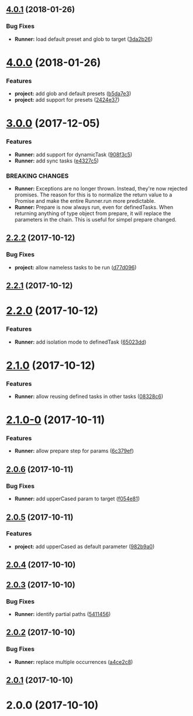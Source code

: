<a name="4.0.1"></a>
## [4.0.1](https://github.com/SpoonX/boards-cli/compare/v4.0.0...v4.0.1) (2018-01-26)


### Bug Fixes

* **Runner:** load default preset and glob to target ([3da2b26](https://github.com/SpoonX/boards-cli/commit/3da2b26))



<a name="4.0.0"></a>
# [4.0.0](https://github.com/SpoonX/boards-cli/compare/v3.0.0...v4.0.0) (2018-01-26)


### Features

* **project:** add glob and default presets ([b5da7e3](https://github.com/SpoonX/boards-cli/commit/b5da7e3))
* **project:** add support for presets ([2424e37](https://github.com/SpoonX/boards-cli/commit/2424e37))



<a name="3.0.0"></a>
# [3.0.0](https://github.com/SpoonX/boards-cli/compare/v2.2.2...v3.0.0) (2017-12-05)


### Features

* **Runner:** add support for dynamicTask ([908f3c5](https://github.com/SpoonX/boards-cli/commit/908f3c5))
* **Runner:** add sync tasks ([e4327c5](https://github.com/SpoonX/boards-cli/commit/e4327c5))


### BREAKING CHANGES

* **Runner:** Exceptions are no longer thrown. Instead, they're now
rejected promises. The reason for this is to normalize the return value
to a Promise and make the entire Runner.run more predictable.
* **Runner:** Prepare is now always run, even for definedTasks. When
returning anything of type object from prepare, it will replace the
parameters in the chain. This is useful for simpel prepare changed.



<a name="2.2.2"></a>
## [2.2.2](https://github.com/SpoonX/boards-cli/compare/v2.2.1...v2.2.2) (2017-10-12)


### Bug Fixes

* **project:** allow nameless tasks to be run ([d77d096](https://github.com/SpoonX/boards-cli/commit/d77d096))



<a name="2.2.1"></a>
## [2.2.1](https://github.com/SpoonX/boards-cli/compare/v2.2.0...v2.2.1) (2017-10-12)



<a name="2.2.0"></a>
# [2.2.0](https://github.com/RWOverdijk/boards-cli/compare/v2.1.0...v2.2.0) (2017-10-12)


### Features

* **Runner:** add isolation mode to definedTask ([65023dd](https://github.com/RWOverdijk/boards-cli/commit/65023dd))



<a name="2.1.0"></a>
# [2.1.0](https://github.com/RWOverdijk/boards-cli/compare/v2.1.0-0...v2.1.0) (2017-10-12)


### Features

* **Runner:** allow reusing defined tasks in other tasks ([08328c6](https://github.com/RWOverdijk/boards-cli/commit/08328c6))



<a name="2.1.0-0"></a>
# [2.1.0-0](https://github.com/RWOverdijk/boards-cli/compare/v2.0.6...v2.1.0-0) (2017-10-11)


### Features

* **Runner:** allow prepare step for params ([6c379ef](https://github.com/RWOverdijk/boards-cli/commit/6c379ef))



<a name="2.0.6"></a>
## [2.0.6](https://github.com/RWOverdijk/boards-cli/compare/v2.0.5...v2.0.6) (2017-10-11)


### Bug Fixes

* **Runner:** add upperCased param to target ([f054e81](https://github.com/RWOverdijk/boards-cli/commit/f054e81))



<a name="2.0.5"></a>
## [2.0.5](https://github.com/RWOverdijk/boards-cli/compare/v2.0.4...v2.0.5) (2017-10-11)


### Features

* **project:** add upperCased as default parameter ([982b9a0](https://github.com/RWOverdijk/boards-cli/commit/982b9a0))



<a name="2.0.4"></a>
## [2.0.4](https://github.com/RWOverdijk/boards-cli/compare/v2.0.3...v2.0.4) (2017-10-10)



<a name="2.0.3"></a>
## [2.0.3](https://github.com/RWOverdijk/boards-cli/compare/v2.0.2...v2.0.3) (2017-10-10)


### Bug Fixes

* **Runner:** identify partial paths ([5411456](https://github.com/RWOverdijk/boards-cli/commit/5411456))



<a name="2.0.2"></a>
## [2.0.2](https://github.com/RWOverdijk/boards-cli/compare/v2.0.1...v2.0.2) (2017-10-10)


### Bug Fixes

* **Runner:** replace multiple occurrences ([a4ce2c8](https://github.com/RWOverdijk/boards-cli/commit/a4ce2c8))



<a name="2.0.1"></a>
## [2.0.1](https://github.com/RWOverdijk/boards-cli/compare/v2.0.0...v2.0.1) (2017-10-10)



<a name="2.0.0"></a>
# 2.0.0 (2017-10-10)



